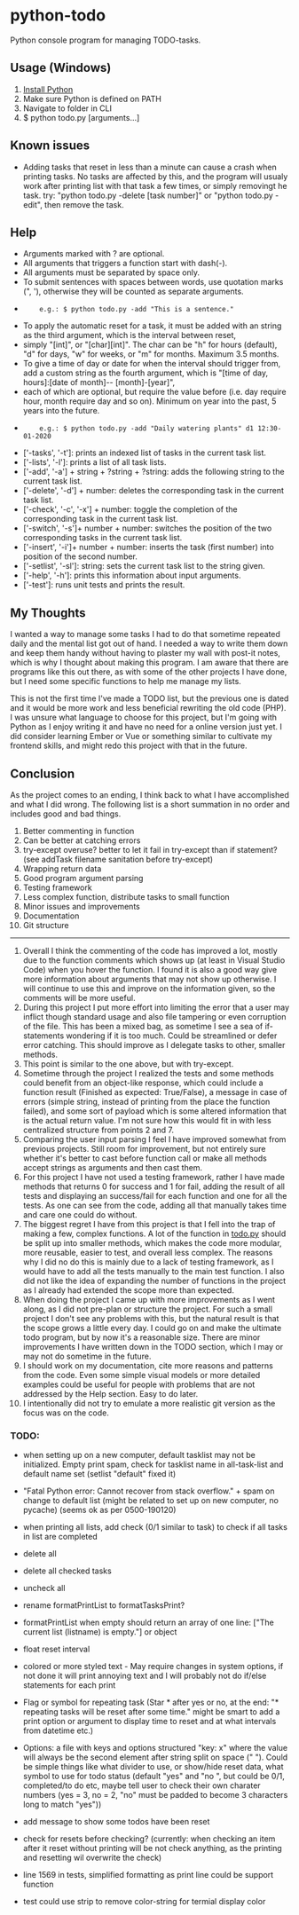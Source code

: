 # python-todo
 
Python console program for managing TODO-tasks.
 
## Usage (Windows)
1. [Install Python](https://www.python.org/downloads/)
2. Make sure Python is defined on PATH
3. Navigate to folder in CLI
4. $ python todo.py [arguments...]

## Known issues
- Adding tasks that reset in less than a minute can cause a crash when printing tasks. No tasks are affected by this, and the program will usualy work after printing list with that task a few times, or simply removingt he task. try: "python todo.py -delete [task number]" or "python todo.py -edit", then remove the task.
 
## Help
- Arguments marked with ? are optional.
- All arguments that triggers a function start with dash(-).
- All arguments must be separated by space only.
- To submit sentences with spaces between words, use quotation marks (", '), otherwise they will be counted as separate arguments.
-         e.g.: $ python todo.py -add "This is a sentence." 
 
- To apply the automatic reset for a task, it must be added with an string as the third argument, which is the interval between reset,
- simply "[int]", or "[char][int]". The char can be "h" for hours (default), "d" for days, "w" for weeks, or "m" for months. Maximum 3.5 months.
- To give a time of day or date for when the interval should trigger from, add a custom string as the fourth argument, which is "[time of day, hours]:[date of month]-- [month]-[year]",
- each of which are optional, but require the value before (i.e. day require hour, month require day and so on). Minimum on year into the past, 5 years into the future.
-         e.g.: $ python todo.py -add "Daily watering plants" d1 12:30-01-2020
 
- ['-tasks', '-t']: prints an indexed list of tasks in the current task list.
- ['-lists', '-l']: prints a list of all task lists.
- ['-add', '-a'] + string + ?string + ?string: adds the following string to the current task list.
- ['-delete', '-d'] + number: deletes the corresponding task in the current task list.
- ['-check', '-c', '-x'] + number: toggle the completion of the corresponding task in the current task list.
- ['-switch', '-s']+ number + number: switches the position of the two corresponding tasks in the current task list.
- ['-insert', '-i']+ number + number: inserts the task (first number) into position of the second number.
- ['-setlist', '-sl']: string: sets the current task list to the string given.
- ['-help', '-h']: prints this information about input arguments.
- ['-test']: runs unit tests and prints the result.
 
## My Thoughts
I wanted a way to manage some tasks I had to do that sometime repeated daily and the mental list got out of hand. I needed a way to write them down and keep them handy without having to plaster my wall with post-it notes, which is why I thought about making this program. I am aware that there are programs like this out there, as with some of the other projects I have done, but I need some specific functions to help me manage my lists. 
 
This is not the first time I've made a TODO list, but the previous one is dated and it would be more work and less beneficial rewriting  the old code (PHP). I was unsure what language to choose for this project, but I'm going with Python as I enjoy writing  it and have no need for a online version just yet. I did consider learning Ember or Vue or something similar to cultivate my frontend skills, and might redo this project with that in the future.
 
## Conclusion
As the project comes to an ending, I think back to what I have accomplished and what I did wrong. The following list is a short summation in no order and includes good and bad things.
 
1. Better commenting in function
2. Can be better at catching errors
3. try-except overuse? better to let it fail in try-except than if statement? (see addTask filename sanitation before try-except)
4. Wrapping return data
5. Good program argument parsing
6. Testing framework
7. Less complex function, distribute tasks to small function
8. Minor issues and improvements
9. Documentation
10. Git structure
---
1. Overall I think the commenting of the code has improved a lot, mostly due to the function comments which shows up (at least in Visual Studio Code) when you hover the function. I found it is also a good way give more information about arguments that may not show up otherwise. I will continue to use this and improve on the information given, so the comments will be more useful.
2. During this project I put more effort into limiting the error that a user may inflict though standard usage and also file tampering or even corruption of the file. This has been a mixed bag, as sometime I see a sea of if-statements wondering if it is too much. Could be streamlined or defer error catching. This should improve as I delegate tasks to other, smaller methods.
3. This point is similar to the one above, but with try-except.
4. Sometime through the project I realized the tests and some methods could benefit from an object-like response, which could include a function result (Finished as expected: True/False), a message in case of errors (simple string, instead of printing from the place the function failed), and some sort of payload which is some altered information that is the actual return value. I'm not sure how this would fit in with less centralized structure from points 2 and 7.
5. Comparing the user input parsing I feel I have improved somewhat from previous projects. Still room for improvement, but not entirely sure whether it's better to cast before function call or make all methods accept strings as arguments and then cast them.
6. For this project I have not used a testing framework, rather I have made methods that returns 0 for success and 1 for fail, adding the result of all tests and displaying an success/fail for each function and one for all the tests. As one can see from the code, adding all that manually takes time and care one could do without.
7. The biggest regret I have from this project is that I fell into the trap of making a few, complex functions. A lot of the function in [todo.py](todo.py) should be split up into smaller methods, which makes the code more modular, more reusable, easier to test, and overall less complex. The reasons why I did no do this is mainly due to a lack of testing framework, as I would have to add all the tests manually to the main test function. I also did not like the idea of expanding the number of functions in the project as I already had extended the scope more than expected.
8. When doing the project I came up with more improvements as I went along, as I did not pre-plan or structure the project. For such a small project I don't see any problems with this, but the natural result is that the scope grows a little every day. I could go on and make the ultimate todo program, but by now it's a reasonable size. There are minor improvements I have written down in the TODO section, which I may or may not do sometime in the future.
9. I should work on my documentation, cite more reasons and patterns from the code. Even some simple visual models or more detailed examples could be useful for people with problems that are not addressed by the Help section. Easy to do later.
10. I intentionally did not try to emulate a more realistic git version as the focus was on the code.
 
### TODO:
 
- when setting up on a new computer, default tasklist may not be initialized. Empty print spam, check for tasklist name in all-task-list and default name set (setlist "default" fixed it)
- "Fatal Python error: Cannot recover from stack overflow." + spam on change to default list (might be related to set up on new computer, no pycache) (seems ok as per 0500-190120)

- when printing all lists, add check (0/1 similar to task) to check if all tasks in list are completed
- delete all
- delete all checked tasks
- uncheck all
- rename formatPrintList to formatTasksPrint?
- formatPrintList when empty should return an array of one line: ["The current list (listname) is empty."] or object
- float reset interval
- colored or more styled text - May require changes in system options, if not done it will print annoying text and I will probably not do if/else statements for each print
- Flag or symbol for repeating task (Star * after yes or no, at the end: "* repeating tasks will be reset after some time." might be smart to add a print option or argument to display time to reset and at what intervals from datetime etc.)
- Options: a file with keys and options structured "key: x" where the value will always be the second element after string split on space (" "). Could be simple things like what divider to use, or show/hide reset data, what symbol to use for todo status (default "yes" and "no ", but could be 0/1, completed/to do etc, maybe tell user to check their own charater numbers (yes = 3, no = 2, "no" must be padded to become 3 characters long to match "yes")) 
- add message to show some todos have been reset
- check for resets before checking? (currently: when checking an item after it reset without printing will be not check anything, as the printing and resetting wil overwrite the check)
- line 1569 in tests, simplified formatting as print line could be support function 
- test could use strip to remove color-string for termial display color